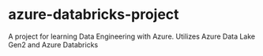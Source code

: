 # azure-databricks-project
A project for learning Data Engineering with Azure. Utilizes Azure Data Lake Gen2 and Azure Databricks 
